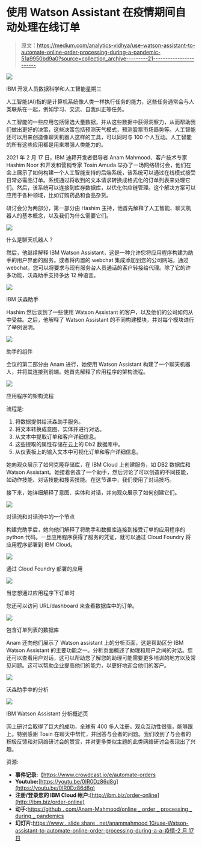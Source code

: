 # 使用 Watson Assistant 在疫情期间自动处理在线订单

> 原文：<https://medium.com/analytics-vidhya/use-watson-assistant-to-automate-online-order-processing-during-a-pandemic-51a9950bd9a0?source=collection_archive---------21----------------------->

![](img/833d88a6cc5ca22cdcec94712390cfb4.png)

IBM 开发人员数据科学和人工智能星期三

人工智能(AI)指的是计算机系统像人类一样执行任务的能力，这些任务通常会与人类联系在一起，例如学习、交流、自我纠正等任务。

人工智能的一些应用包括筛选大量数据，并从这些数据中获得洞察力，从而帮助我们做出更好的决策，这些决策包括预测天气模式，预测股票市场趋势等。人工智能还可以用来创造像聊天机器人这样的工具，可以同时与 100 个人互动。人工智能的所有这些应用都是用来增强人类能力的。

2021 年 2 月 17 日，IBM 迪拜开发者倡导者 Anam Mahmood、客户技术专家 Hashim Noor 和开发和营销专家 Tosin Amuda 举办了一场网络研讨会，他们在会上展示了如何构建一个人工智能支持的后端系统，该系统可以通过在线模式接受日常必需品订单。系统通过将收到的文本请求转换成格式化的订单列表来处理它们。然后，该系统可以连接到库存数据库，以优化供应链管理。这个解决方案可以应用于各种领域，比如订购药品和食品杂货。

研讨会分为两部分，第一部分由 Hashim 主持，他首先解释了人工智能、聊天机器人的基本概念，以及我们为什么需要它们。

![](img/c0a3e999b4ac08330edeac9228267451.png)

什么是聊天机器人？

然后，他继续解释 IBM Watson Assistant，这是一种允许您将应用程序构建为助手的用户界面的服务。或者将内置的 webchat 集成添加到您的公司网站。通过 webchat，您可以将要求与现有服务台人员通话的客户转接给代理。除了它的许多功能，沃森助手支持多达 12 种语言。

![](img/7e072867f474ac7e777c45d4ecb8bd52.png)

IBM 沃森助手

Hashim 然后谈到了一些使用 Watson Assistant 的客户，以及他们的公司如何从中受益。之后，他解释了 Watson Assistant 的不同构建模块，并对每个模块进行了举例说明。

![](img/26eedd29094789d96825bee1e990b853.png)

助手的组件

会议的第二部分由 Anam 进行，她使用 Watson Assistant 构建了一个聊天机器人，并将其连接到前端。她首先解释了应用程序的架构流程。

![](img/b9c75cd04a758136a262d5f9440dfe9b.png)

应用程序的架构流程

流程是:

1.  将数据提供给沃森助手服务。
2.  将文本转换成意图、实体并进行对话。
3.  从文本中提取订单和客户详细信息。
4.  这些提取的属性存储在云上的 Db2 数据库中。
5.  从仪表板上的输入文本中可视化订单和客户详细信息。

她向观众展示了如何克隆存储库，在 IBM Cloud 上创建服务，如 DB2 数据库和 Watson Assistant。她接着创造了一个助手，然后讨论了可以创造的不同技能，如动作技能、对话技能和搜索技能。在这节课中，我们使用了对话技巧。

接下来，她详细解释了意图、实体和对话，并向观众展示了如何创建它们。

![](img/271d7fde29d3823674eba94b3c178a92.png)

对话流和对话流中的一个节点

构建完助手后，她向他们解释了将助手和数据库连接到接受订单的应用程序的 python 代码。一旦应用程序获得了服务的凭证，就可以通过 Cloud Foundry 将应用程序部署到 IBM Cloud。

![](img/33aa1d92727c64b606dc2fe359048fe7.png)

通过 Cloud Foundry 部署的应用

![](img/043a6c70332ccb0b057d4a23778a5eb9.png)

当您想通过应用程序下订单时

您还可以访问 URL/dashboard 来查看数据库中的订单。

![](img/a2ad6470d78abd8d21b37ec60879c7ca.png)

包含订单列表的数据库

Anam 还向他们展示了 Watson assistant 上的分析页面，这是帮助区分 IBM Watson Assistant 的主要功能之一。分析页面概述了助理和用户之间的对话。您还可以查看用户对话，这可以帮助您了解您的助理可能需要更多培训的地方以及常见问题。这可以帮助企业提高他们的能力，以更好地迎合他们的客户。

![](img/974eaeb3815f1d0efaed1bbf7d3003c6.png)

沃森助手中的分析

![](img/7b0b8362a53ff6e76dc3d7e75a8a5d86.png)

IBM Watson Assistant 分析概述页

网上研讨会取得了巨大的成功，全球有 400 多人注册。观众互动性很强，能够跟上。特别感谢 Tosin 在聊天中帮忙，并回答与会者的问题。我们收到了与会者的积极反馈和对网络研讨会的赞赏，并对更多类似主题的此类网络研讨会表现出了兴趣。

资源:

*   **事件记录:**【https://www.crowdcast.io/e/automate-orders 
*   **Youtube:**[https://youtu.be/0IR0Dz86d8g](https://youtu.be/0IR0Dz86d8g)
*   **注册/登录您的 IBM Cloud 帐户:**[http://ibm.biz/order-online](http://ibm.biz/order-online)
*   **动手:**[https://github . com/Anam-Mahmood/online _ order _ processing _ during _ pandemics](https://github.com/Anam-Mahmood/online_order_processing_during_pandemics)
*   **幻灯片:**[https://www . slide share . net/anammahmood 10/use-Watson-assistant-to-automate-online-order-processing-during-a-a-疫情-2 月 17 日](https://www.slideshare.net/AnamMahmood10/use-watson-assistant-to-automate-online-order-processing-during-a-pandemic-17th-feb)